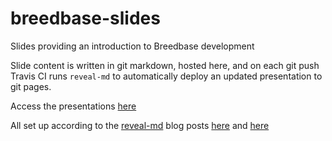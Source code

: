 # breedbase-slides

Slides providing an introduction to Breedbase development

Slide content is written in git markdown, hosted here, and on each git push Travis CI runs `reveal-md` to automatically deploy an updated presentation to git pages.

Access the presentations [here](https://bellerbrock.github.io/breedbase-slides/)

All set up according to the [reveal-md](https://github.com/webpro/reveal-md) blog posts [here](https://martinmurphy.tech/2018/04/using-github-pages-for-presentations/) and [here](https://lacourt.dev/2019/03/12)
